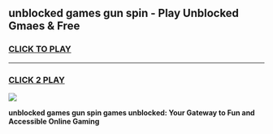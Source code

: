 
## unblocked games gun spin - Play Unblocked Gmaes & Free
<h3>
<a href="https://news.freeplayer.one?title=unblocked_games_gun_spin&ref=16F">CLICK TO PLAY</a></h3>
<hr>

<h3>
<a href="https://news.freeplayer.one?title=unblocked_games_gun_spin&ref=16F">CLICK 2 PLAY</a>
  
</h3>

<a href="https://news.freeplayer.one?title=unblocked_games_gun_spin&ref=16F/"><img src="https://clearcache.store/games.png"></a>


**unblocked games gun spin games unblocked: Your Gateway to Fun and Accessible Online Gaming**
